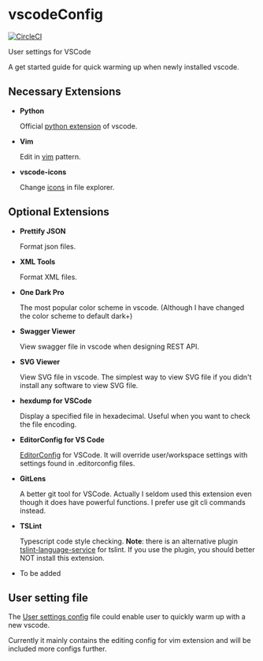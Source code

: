 # vscodeConfig

[![CircleCI](https://circleci.com/gh/debuggy/vscodeConfig.svg?style=svg)](https://circleci.com/gh/debuggy/vscodeConfig)

User settings for VSCode

A get started guide for quick warming up when newly installed vscode.

## Necessary Extensions
- **Python**

  Official [python extension](https://marketplace.visualstudio.com/items?itemName=ms-python.python) of vscode.
  
- **Vim**

  Edit in [vim](https://marketplace.visualstudio.com/items?itemName=vscodevim.vim) pattern.

- **vscode-icons**
  
  Change [icons](https://marketplace.visualstudio.com/items?itemName=robertohuertasm.vscode-icons) in file explorer.

## Optional Extensions
- **Prettify JSON**

  Format json files.

- **XML Tools**

  Format XML files.

- **One Dark Pro**

  The most popular color scheme in vscode. (Although I have changed the color scheme to default dark+)

- **Swagger Viewer**
  
  View swagger file in vscode when designing REST API.

- **SVG Viewer**

  View SVG file in vscode. The simplest way to view SVG file if you didn't install any software to view SVG file.

- **hexdump for VSCode**

  Display a specified file in hexadecimal. Useful when you want to check the file encoding.

- **EditorConfig for VS Code**

  [EditorConfig](https://editorconfig.org/) for VSCode. It will override user/workspace settings with settings found in .editorconfig files.

- **GitLens**

  A better git tool for VSCode. Actually I seldom used this extension even though it does have powerful functions. I prefer use git cli commands instead.

- **TSLint**

  Typescript code style checking. **Note**: there is an alternative plugin [tslint-language-service](https://github.com/angelozerr/tslint-language-service) for tslint. If you use the plugin, you should better NOT install this extension.


- To be added

## User setting file
  The [User settings config](./User_Settings.json) file could enable user to quickly warm up with a new vscode.

  Currently it mainly contains the editing config for vim extension and will be included more configs further.